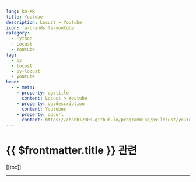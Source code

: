 ```yaml
---
lang: ko-KR
title: Youtube
description: Locust > Youtube
icon: fa-brands fa-youtube
category:
  - Python
  - Locust
  - Youtube
tag:
  - py
  - locust
  - py-locust
  - youtube
head:
  - - meta:
    - property: og:title
      content: Locust > Youtube
    - property: og:description
      content: Youtubes
    - property: og:url
      content: https://chanhi2000.github.io/programming/py-locust/youtube.html
---
```


# {{ $frontmatter.title }} 관련

[[toc]]

---

<TagLinks />